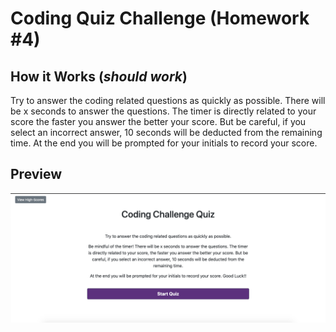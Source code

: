# Coding Quiz Challenge (Homework #4)



## How it Works (*should work*)

Try to answer the coding related questions as quickly as possible.
There will be x seconds to answer the questions. The timer is directly related to your score the faster you answer the better your score. But be careful, if you select an incorrect answer, 10 seconds will be deducted from the remaining time.
At the end you will be prompted for your initials to record your score.

## Preview 

![Start Page](screenshots/quiz_start.png)
